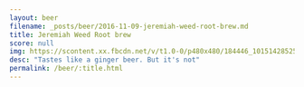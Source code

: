 ```yaml
---
layout: beer
filename: _posts/beer/2016-11-09-jeremiah-weed-root-brew.md
title: Jeremiah Weed Root brew
score: null
img: https://scontent.xx.fbcdn.net/v/t1.0-0/p480x480/184446_10151428525538745_507755493_n.jpg?oh=d7f297afe8af39ee753708366fd2b033&oe=591A0906
desc: "Tastes like a ginger beer. But it's not"
permalink: /beer/:title.html
---
```

